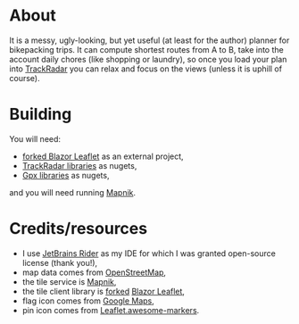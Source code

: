 # About

It is a messy, ugly-looking, but yet useful (at least for the author) planner for bikepacking trips.
It can compute shortest routes from A to B, take into the account daily chores (like shopping or laundry),
so once you load your plan into [TrackRadar](https://github.com/macias/TrackRadar) you can relax and focus on
the views (unless it is uphill of course).

# Building

You will need:
* [forked Blazor Leaflet](https://github.com/macias/BlazorLeaflet) as an external project,
* [TrackRadar libraries](https://github.com/macias/TrackRadar) as nugets,
* [Gpx libraries](https://github.com/macias/Gpx) as nugets,

and you will need running [Mapnik](https://mapnik.org/).

# Credits/resources

* I use [JetBrains Rider](https://www.jetbrains.com/rider/) as my IDE for which I was granted open-source license (thank you!),
* map data comes from [OpenStreetMap](https://www.openstreetmap.org/),
* the tile service is [Mapnik](https://mapnik.org/),
* the tile client library is [forked](https://github.com/macias/BlazorLeaflet) [Blazor Leaflet](https://github.com/Mehigh17/BlazorLeaflet),
* flag icon comes from [Google Maps](https://www.gstatic.com/mapspro/images/stock/extended-icons5.png),
* pin icon comes from [Leaflet.awesome-markers](https://github.com/lennardv2/Leaflet.awesome-markers).

